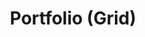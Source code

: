 ---
# Feel free to add content and custom Front Matter to this file.
# To modify the layout, see https://jekyllrb.com/docs/themes/#overriding-theme-defaults

title: Portfolio (Grid)
layout: builder

# Intro Begin
intro: true
intro_title: "We Love to Build Something Amazing"
intro_subtitle: "Portfolio"
# Intro End

sections: portfolio-grid
---